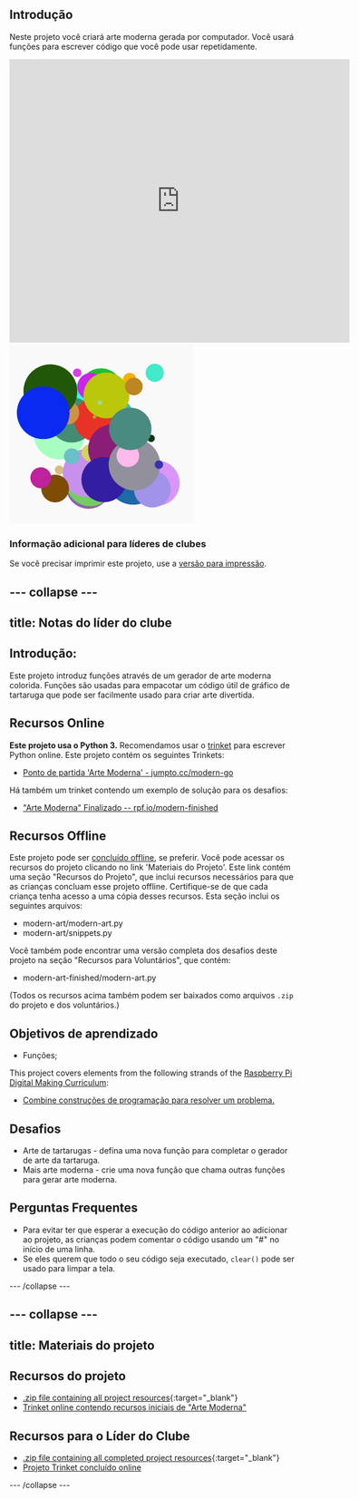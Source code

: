 ## Introdução

Neste projeto você criará arte moderna gerada por computador. Você usará funções para escrever código que você pode usar repetidamente.

<div class="trinket">
  <iframe src="https://trinket.io/embed/python/47bbc2fc2b?outputOnly=true&start=result" width="600" height="500" frameborder="0" marginwidth="0" marginheight="0" allowfullscreen>
  </iframe>
  <img src="images/modern-finished.png">
</div>

### Informação adicional para líderes de clubes

Se você precisar imprimir este projeto, use a [versão para impressão](https://projects.raspberrypi.org/en/projects/modern-art/print).

## \--- collapse \---

## title: Notas do líder do clube

## Introdução:

Este projeto introduz funções através de um gerador de arte moderna colorida. Funções são usadas para empacotar um código útil de gráfico de tartaruga que pode ser facilmente usado para criar arte divertida.

## Recursos Online

**Este projeto usa o Python 3.** Recomendamos usar o [trinket](https://trinket.io/) para escrever Python online. Este projeto contém os seguintes Trinkets:

* [Ponto de partida 'Arte Moderna' - jumpto.cc/modern-go](http://jumpto.cc/modern-go)

Há também um trinket contendo um exemplo de solução para os desafios:

* ["Arte Moderna" Finalizado -- rpf.io/modern-finished](https://rpf.io/modern-finished)

## Recursos Offline

Este projeto pode ser [concluído offline](https://www.codeclubprojects.org/en-GB/resources/python-working-offline/), se preferir. Você pode acessar os recursos do projeto clicando no link 'Materiais do Projeto'. Este link contém uma seção "Recursos do Projeto", que inclui recursos necessários para que as crianças concluam esse projeto offline. Certifique-se de que cada criança tenha acesso a uma cópia desses recursos. Esta seção inclui os seguintes arquivos:

* modern-art/modern-art.py
* modern-art/snippets.py

Você também pode encontrar uma versão completa dos desafios deste projeto na seção "Recursos para Voluntários", que contém:

* modern-art-finished/modern-art.py

(Todos os recursos acima também podem ser baixados como arquivos `.zip` do projeto e dos voluntários.)

## Objetivos de aprendizado

* Funções;

This project covers elements from the following strands of the [Raspberry Pi Digital Making Curriculum](https://rpf.io/curriculum):

* [Combine construções de programação para resolver um problema.](https://www.raspberrypi.org/curriculum/programming/builder)

## Desafios

* Arte de tartarugas - defina uma nova função para completar o gerador de arte da tartaruga.
* Mais arte moderna - crie uma nova função que chama outras funções para gerar arte moderna.

## Perguntas Frequentes

* Para evitar ter que esperar a execução do código anterior ao adicionar ao projeto, as crianças podem comentar o código usando um "#" no início de uma linha.
* Se eles querem que todo o seu código seja executado, `clear()` pode ser usado para limpar a tela. 

\--- /collapse \---

## \--- collapse \---

## title: Materiais do projeto

## Recursos do projeto

* [.zip file containing all project resources](https://rpf.io/p/en/modern-art-go){:target="_blank"}
* [Trinket online contendo recursos iniciais de "Arte Moderna"](http://jumpto.cc/modern-go)

## Recursos para o Líder do Clube

* [.zip file containing all completed project resources](https://rpf.io/p/en/modern-art-get){:target="_blank"}
* [Projeto Trinket concluído online](https://trinket.io/python/47bbc2fc2b)

\--- /collapse \---